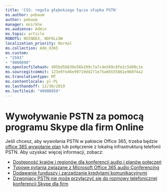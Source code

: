 ```yaml
---
title: 'CSS: reguła głębokiego łącza słupka PSTN'
ms.author: pebaum
author: pebaum
manager: mnirkhe
ms.audience: Admin
ms.topic: article
ROBOTS: NOINDEX, NOFOLLOW
localization_priority: Normal
ms.collection: Adm_O365
ms.custom:
- "2593"
- "9000698"
ms.openlocfilehash: d95bd56839e56b199c7a7c4e569c8fe2c5d00c1e
ms.sourcegitcommit: 123e9fe46e99719dd271e75a66555861e968f4a2
ms.translationtype: MT
ms.contentlocale: pl-PL
ms.lasthandoff: 12/30/2019
ms.locfileid: "40908859"
---
```

# <a name="pstn-calling-with-skype-for-business-online"></a>Wywoływanie PSTN za pomocą programu Skype dla firm Online

Jeśli chcesz, aby wywołania PSTN w pakiecie Office 365, trzeba będzie [office 365 wywołanie plan](https://docs.microsoft.com/microsoftteams/what-is-phone-system-in-office-365#more-about-calling-plans) lub połączenie z lokalną infrastrukturą telefonii PSTN. Aby uzyskać więcej informacji, zobacz:

- [Dostępność krajów i regionów dla konferencji audio i planów połączeń](https://docs.microsoft.com/microsoftteams/country-and-region-availability-for-audio-conferencing-and-calling-plans/country-and-region-availability-for-audio-conferencing-and-calling-plans)
- [Typowe pytania związane z Microsoft Office 365 audio Conferencing](https://docs.microsoft.com/microsoftteams/audio-conferencing-common-questions)
- [Dodawanie funduszy i zarządzanie kredytami komunikacyjnymi](https://docs.microsoft.com/microsoftteams/add-funds-and-manage-communications-credits)
- [Dzwoniący PSTN nie może przyłączyć się do rozmowy telefonicznej konferencji Skype dla firm](https://docs.microsoft.com/SkypeForBusiness/troubleshoot/online-conferencing/pstn-callers-cant-join-dial-in-call)
